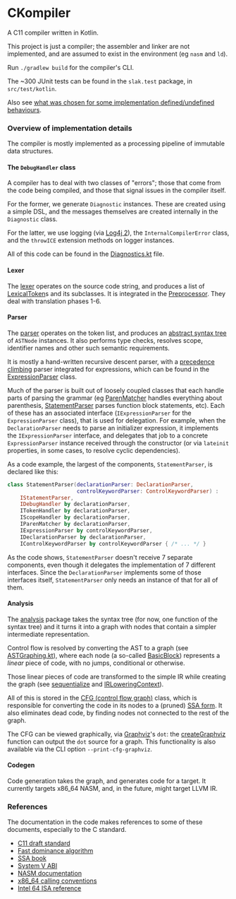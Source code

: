 # CKompiler

A C11 compiler written in Kotlin.

This project is just a compiler; the assembler and linker are not implemented, and are assumed to
exist in the environment (eg `nasm` and `ld`).

Run `./gradlew build` for the compiler's CLI.

The ~300 JUnit tests can be found in the `slak.test` package, in `src/test/kotlin`.

Also see [what was chosen for some implementation defined/undefined behaviours][impl_defs].

### Overview of implementation details

The compiler is mostly implemented as a processing pipeline of immutable data structures.

#### The `DebugHandler` class

A compiler has to deal with two classes of "errors"; those that come from the code being compiled,
and those that signal issues in the compiler itself.

For the former, we generate `Diagnostic` instances. These are created using a simple DSL, and the
messages themselves are created internally in the `Diagnostic` class.

For the latter, we use logging (via [Log4j 2][log4j2]), the `InternalCompilerError` class, and the
`throwICE` extension methods on logger instances.

All of this code can be found in the [Diagnostics.kt][diags] file.

#### Lexer

The [lexer][lexer] operates on the source code string, and produces a list of
[LexicalToken][tokens]s and its subclasses. It is integrated in the [Preprocessor][pp].
They deal with translation phases 1-6.

#### Parser

The [parser][parser] operates on the token list, and produces an [abstract syntax tree][ast] of
`ASTNode` instances. It also performs type checks, resolves scope, identifier names and other such
semantic requirements.

It is mostly a hand-written recursive descent parser, with a [precedence climbing][prec_climb]
parser integrated for expressions, which can be found in the [ExpressionParser][expr_parser] class.

Much of the parser is built out of loosely coupled classes that each handle parts of parsing the
grammar (eg [ParenMatcher][paren_matcher] handles everything about parenthesis,
[StatementParser][st_parser] parses function block statements, etc).
Each of these has an associated interface (`IExpressionParser` for the `ExpressionParser` class),
that is used for delegation.
For example, when the `DeclarationParser` needs to parse an initializer
expression, it implements the `IExpressionParser` interface, and delegates that job to a concrete
`ExpressionParser` instance received through the constructor (or via `lateinit` properties, in some
cases, to resolve cyclic dependencies).

As a code example, the largest of the components, `StatementParser`, is declared like this:
```kotlin
class StatementParser(declarationParser: DeclarationParser,
                      controlKeywordParser: ControlKeywordParser) :
    IStatementParser,
    IDebugHandler by declarationParser,
    ITokenHandler by declarationParser,
    IScopeHandler by declarationParser,
    IParenMatcher by declarationParser,
    IExpressionParser by controlKeywordParser,
    IDeclarationParser by declarationParser,
    IControlKeywordParser by controlKeywordParser { /* ... */ }
```
As the code shows, `StatementParser` doesn't receive 7 separate components, even though it delegates
the implementation of 7 different interfaces.
Since the `DeclarationParser` implements some of those interfaces itself, `StatementParser`
only needs an instance of that for all of them.

#### Analysis

The [analysis][analysis] package takes the syntax tree (for now, one function of the syntax tree)
and it turns it into a graph with nodes that contain a simpler intermediate representation.

Control flow is resolved by converting the AST to a graph (see [ASTGraphing.kt][ast_graphing]),
where each node (a so-called [BasicBlock][bb]) represents a _linear_ piece of code, with no jumps,
conditional or otherwise.

Those linear pieces of code are transformed to the simple IR while creating the graph (see
[sequentialize][seq] and [IRLoweringContext][ir]).

All of this is stored in the [CFG (control flow graph)][cfg] class, which is responsible for
converting the code in its nodes to a (pruned) [SSA form][ssa]. It also eliminates dead code, by
finding nodes not connected to the rest of the graph.

The CFG can be viewed graphically, via [Graphviz][graphviz]'s `dot`: the
[createGraphviz][cfg_graphviz_create] function can output the `dot` source for a graph.
This functionality is also available via the CLI option `--print-cfg-graphviz`.

#### Codegen

Code generation takes the graph, and generates code for a target.
It currently targets x86_64 NASM, and, in the future, might target LLVM IR.

### References

The documentation in the code makes references to some of these documents, especially to the C
standard.

- [C11 draft standard][std_draft]
- [Fast dominance algorithm][dom_algo]
- [SSA book][ssa_book]
- [System V ABI][sysVabi]
- [NASM documentation][nasm]
- [x86_64 calling conventions][x64calling]
- [Intel 64 ISA reference][intel64isa]

[prec_climb]: https://en.wikipedia.org/wiki/Operator-precedence_parser#Precedence_climbing_method
[std_draft]: http://www.open-std.org/jtc1/sc22/wg14/www/docs/n1570.pdf
[impl_defs]: ./ListOfBehaviours.md
[lexer]: ./src/main/kotlin/slak/ckompiler/lexer/LexicalElements.kt
[pp]: ./src/main/kotlin/slak/ckompiler/lexer/Preprocessor.kt
[tokens]: ./src/main/kotlin/slak/ckompiler/lexer/TokenModel.kt
[parser]: ./src/main/kotlin/slak/ckompiler/parser/
[ast]: ./src/main/kotlin/slak/ckompiler/parser/SyntaxTreeModel.kt
[expr_parser]: ./src/main/kotlin/slak/ckompiler/parser/ExpressionParser.kt
[paren_matcher]: ./src/main/kotlin/slak/ckompiler/parser/ParenMatcher.kt
[st_parser]: ./src/main/kotlin/slak/ckompiler/parser/StatementParser.kt
[analysis]: ./src/main/kotlin/slak/ckompiler/analysis/
[ast_graphing]: ./src/main/kotlin/slak/ckompiler/analysis/ASTGraphing.kt
[bb]: ./src/main/kotlin/slak/ckompiler/analysis/BasicBlock.kt
[seq]: ./src/main/kotlin/slak/ckompiler/analysis/Sequentialization.kt
[ir]: ./src/main/kotlin/slak/ckompiler/analysis/IRLowering.kt
[cfg]: ./src/main/kotlin/slak/ckompiler/analysis/ControlFlowGraph.kt
[ssa]: https://en.wikipedia.org/wiki/Static_single_assignment_form
[graphviz]: https://www.graphviz.org/
[cfg_graphviz_create]: ./src/main/kotlin/slak/ckompiler/analysis/CFGGraphviz.kt
[intel64isa]: https://www.intel.com/content/dam/www/public/us/en/documents/manuals/64-ia-32-architectures-software-developer-instruction-set-reference-manual-325383.pdf
[x64calling]: https://en.wikipedia.org/wiki/X86_calling_conventions#x86-64_calling_conventions
[sysVabi]: https://www.uclibc.org/docs/psABI-x86_64.pdf
[dom_algo]: https://www.cs.rice.edu/~keith/EMBED/dom.pdf
[nasm]: https://nasm.us/doc/nasmdoc0.html
[ssa_book]: http://ssabook.gforge.inria.fr/latest/book.pdf
[log4j2]: https://logging.apache.org/log4j/2.x/
[diags]: ./src/main/kotlin/slak/ckompiler/Diagnostics.kt
